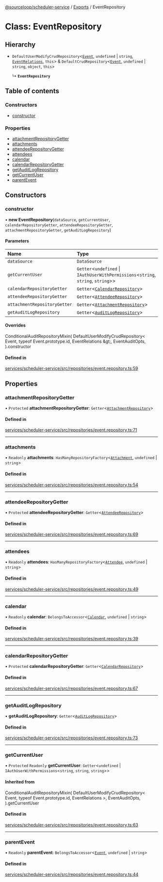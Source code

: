 [@sourceloop/scheduler-service](../README.md) / [Exports](../modules.md) / EventRepository

# Class: EventRepository

## Hierarchy

- `DefaultUserModifyCrudRepository`<[`Event`](Event.md), `undefined` \| `string`, [`EventRelations`](../interfaces/EventRelations.md), `this`\> & `DefaultCrudRepository`<[`Event`](Event.md), `undefined` \| `string`, `object`, `this`\>

  ↳ **`EventRepository`**

## Table of contents

### Constructors

- [constructor](EventRepository.md#constructor)

### Properties

- [attachmentRepositoryGetter](EventRepository.md#attachmentrepositorygetter)
- [attachments](EventRepository.md#attachments)
- [attendeeRepositoryGetter](EventRepository.md#attendeerepositorygetter)
- [attendees](EventRepository.md#attendees)
- [calendar](EventRepository.md#calendar)
- [calendarRepositoryGetter](EventRepository.md#calendarrepositorygetter)
- [getAuditLogRepository](EventRepository.md#getauditlogrepository)
- [getCurrentUser](EventRepository.md#getcurrentuser)
- [parentEvent](EventRepository.md#parentevent)

## Constructors

### constructor

• **new EventRepository**(`dataSource`, `getCurrentUser`, `calendarRepositoryGetter`, `attendeeRepositoryGetter`, `attachmentRepositoryGetter`, `getAuditLogRepository`)

#### Parameters

| Name | Type |
| :------ | :------ |
| `dataSource` | `DataSource` |
| `getCurrentUser` | `Getter`<`undefined` \| `IAuthUserWithPermissions`<`string`, `string`, `string`\>\> |
| `calendarRepositoryGetter` | `Getter`<[`CalendarRepository`](CalendarRepository.md)\> |
| `attendeeRepositoryGetter` | `Getter`<[`AttendeeRepository`](AttendeeRepository.md)\> |
| `attachmentRepositoryGetter` | `Getter`<[`AttachmentRepository`](AttachmentRepository.md)\> |
| `getAuditLogRepository` | `Getter`<[`AuditLogRepository`](AuditLogRepository.md)\> |

#### Overrides

ConditionalAuditRepositoryMixin(
  DefaultUserModifyCrudRepository&lt;
    Event,
    typeof Event.prototype.id,
    EventRelations
  \&gt;,
  EventAuditOpts,
).constructor

#### Defined in

[services/scheduler-service/src/repositories/event.repository.ts:59](https://github.com/sourcefuse/loopback4-microservice-catalog/blob/53060ad88/services/scheduler-service/src/repositories/event.repository.ts#L59)

## Properties

### attachmentRepositoryGetter

• `Protected` **attachmentRepositoryGetter**: `Getter`<[`AttachmentRepository`](AttachmentRepository.md)\>

#### Defined in

[services/scheduler-service/src/repositories/event.repository.ts:71](https://github.com/sourcefuse/loopback4-microservice-catalog/blob/53060ad88/services/scheduler-service/src/repositories/event.repository.ts#L71)

___

### attachments

• `Readonly` **attachments**: `HasManyRepositoryFactory`<[`Attachment`](Attachment.md), `undefined` \| `string`\>

#### Defined in

[services/scheduler-service/src/repositories/event.repository.ts:54](https://github.com/sourcefuse/loopback4-microservice-catalog/blob/53060ad88/services/scheduler-service/src/repositories/event.repository.ts#L54)

___

### attendeeRepositoryGetter

• `Protected` **attendeeRepositoryGetter**: `Getter`<[`AttendeeRepository`](AttendeeRepository.md)\>

#### Defined in

[services/scheduler-service/src/repositories/event.repository.ts:69](https://github.com/sourcefuse/loopback4-microservice-catalog/blob/53060ad88/services/scheduler-service/src/repositories/event.repository.ts#L69)

___

### attendees

• `Readonly` **attendees**: `HasManyRepositoryFactory`<[`Attendee`](Attendee.md), `undefined` \| `string`\>

#### Defined in

[services/scheduler-service/src/repositories/event.repository.ts:49](https://github.com/sourcefuse/loopback4-microservice-catalog/blob/53060ad88/services/scheduler-service/src/repositories/event.repository.ts#L49)

___

### calendar

• `Readonly` **calendar**: `BelongsToAccessor`<[`Calendar`](Calendar.md), `undefined` \| `string`\>

#### Defined in

[services/scheduler-service/src/repositories/event.repository.ts:39](https://github.com/sourcefuse/loopback4-microservice-catalog/blob/53060ad88/services/scheduler-service/src/repositories/event.repository.ts#L39)

___

### calendarRepositoryGetter

• `Protected` **calendarRepositoryGetter**: `Getter`<[`CalendarRepository`](CalendarRepository.md)\>

#### Defined in

[services/scheduler-service/src/repositories/event.repository.ts:67](https://github.com/sourcefuse/loopback4-microservice-catalog/blob/53060ad88/services/scheduler-service/src/repositories/event.repository.ts#L67)

___

### getAuditLogRepository

• **getAuditLogRepository**: `Getter`<[`AuditLogRepository`](AuditLogRepository.md)\>

#### Defined in

[services/scheduler-service/src/repositories/event.repository.ts:73](https://github.com/sourcefuse/loopback4-microservice-catalog/blob/53060ad88/services/scheduler-service/src/repositories/event.repository.ts#L73)

___

### getCurrentUser

• `Protected` `Readonly` **getCurrentUser**: `Getter`<`undefined` \| `IAuthUserWithPermissions`<`string`, `string`, `string`\>\>

#### Inherited from

ConditionalAuditRepositoryMixin(
  DefaultUserModifyCrudRepository<
    Event,
    typeof Event.prototype.id,
    EventRelations
  \>,
  EventAuditOpts,
).getCurrentUser

#### Defined in

[services/scheduler-service/src/repositories/event.repository.ts:63](https://github.com/sourcefuse/loopback4-microservice-catalog/blob/53060ad88/services/scheduler-service/src/repositories/event.repository.ts#L63)

___

### parentEvent

• `Readonly` **parentEvent**: `BelongsToAccessor`<[`Event`](Event.md), `undefined` \| `string`\>

#### Defined in

[services/scheduler-service/src/repositories/event.repository.ts:44](https://github.com/sourcefuse/loopback4-microservice-catalog/blob/53060ad88/services/scheduler-service/src/repositories/event.repository.ts#L44)
